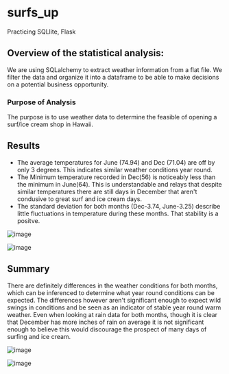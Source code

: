 # surfs_up
Practicing SQLlite, Flask 

## Overview of the statistical analysis:
  We are using SQLalchemy to extract weather information from a flat file.  We filter the data and organize it into a dataframe to be able to make decisions 
  on a potential business opportunity.
  ### Purpose of Analysis
  The purpose is to use weather data to determine the feasible of opening a surf/ice cream shop in Hawaii.   

## Results
  - The average temperatures for June (74.94) and Dec (71.04) are off by only 3 degrees.  This indicates similar weather conditions year round.
  - The Minimum temperature recorded in Dec(56) is noticeably less than the minimum in June(64).  This is understandable and relays that despite similar temperatures there are still days in December that aren't condusive to great surf and ice cream days. 
  - The standard deviation for both months (Dec-3.74, June-3.25) describe little fluctuations in temperature during these months.  That stability is a positve.

![image](https://user-images.githubusercontent.com/99847046/170315844-ab64230c-b3a7-46e0-887f-2c3d2e3c7b64.png)

![image](https://user-images.githubusercontent.com/99847046/170315908-6b063ca5-928c-472f-ae86-c32b6bee9540.png)


## Summary

  There are definitely differences in the weather conditions for both months, which can be inferenced to determine what year round conditions can be expected.
  The differences however aren't significant enough to expect wild swings in conditions and be seen as an indicator of stable year round warm weather.
  Even when looking at rain data for both months, though it is clear that December has more inches of rain on average it is not significant enough to believe
  this would discourage the prospect of many days of surfing and ice cream.
  
  ![image](https://user-images.githubusercontent.com/99847046/170317532-1655c791-25f6-4564-96d7-5200ee2c1aad.png)

  ![image](https://user-images.githubusercontent.com/99847046/170317594-a023df23-7e59-4e47-ada9-d57d25f6f1bc.png)

  
